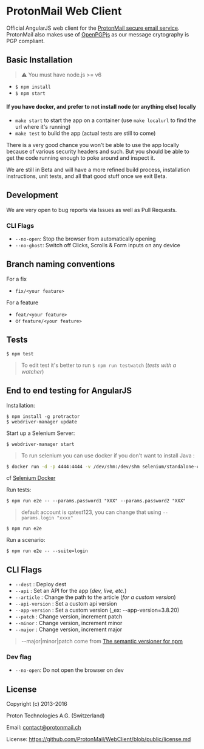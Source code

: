 # ProtonMail Web Client


Official AngularJS web client for the [ProtonMail secure email service](https://protonmail.com). ProtonMail also makes use of [OpenPGPjs](https://github.com/openpgpjs/openpgpjs) as our message crytography is PGP compliant.

## Basic Installation

> :warning: You must have node.js >= v6

- `$ npm install`
- `$ npm start`

#### If you have docker, and prefer to not install node (or anything else) locally

- `make start` to start the app on a container (use `make localurl` to find the url where it's running)
- `make test` to build the app (actual tests are still to come)

There is a very good chance you won't be able to use the app locally because of various security headers and such. But you should be able to get the code running enough to poke around and inspect it.

We are still in Beta and will have a more refined build process, installation instructions, unit tests, and all that good stuff once we exit Beta.

## Development

We are very open to bug reports via Issues as well as Pull Requests.

### CLI Flags

- `--no-open`: Stop the browser from automatically opening
- `--no-ghost`: Switch off Clicks, Scrolls & Form inputs on any device

## Branch naming conventions

For a fix
- `fix/<your feature>`

For a feature
- `feat/<your feature>`
- or `feature/<your feature>`

## Tests

```shell
$ npm test
```

> To edit test it's better to run `$ npm run testwatch` (_tests with a watcher_)

## End to end testing for AngularJS

Installation:

```shell
$ npm install -g protractor
$ webdriver-manager update
```

Start up a Selenium Server:

```shell
$ webdriver-manager start
```

> To run selenium you can use docker if you don't want to install Java :
```sh
$ docker run -d -p 4444:4444 -v /dev/shm:/dev/shm selenium/standalone-chrome:2.53.0
```
cf [Selenium Docker](https://github.com/SeleniumHQ/docker-selenium)


Run tests:
```shell
$ npm run e2e -- --params.password1 "XXX" --params.password2 "XXX"
```
> default account is qatest123, you can change that using `--params.login "xxxx"`


```shell
$ npm run e2e
```

Run a scenario:

```shell
$ npm run e2e -- --suite=login
```

## CLI Flags

- `--dest` : Deploy dest
- `--api` : Set an API for the app (_dev, live, etc._)
- `--article` : Change the path to the article (_for a custom version_)
- `--api-version` : Set a custom api version
- `--app-version` : Set a custom version (_ex: --app-version=3.8.20)
- `--patch` : Change version, increment patch
- `--minor` : Change version, increment minor
- `--major` : Change version, increment major

> --major|minor|patch come from [The semantic versioner for npm](https://github.com/npm/node-semver)

### Dev flag

- `--no-open`: Do not open the browser on dev

## License

Copyright (c) 2013-2016

Proton Technologies A.G. (Switzerland)

Email: contact@protonmail.ch

License: https://github.com/ProtonMail/WebClient/blob/public/license.md

